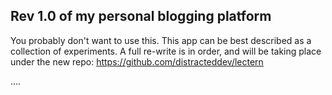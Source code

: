 ## Rev 1.0 of my personal blogging platform

You probably don't want to use this. This app can be best described as a
collection of experiments. A full re-write is in order, and will be
taking place under the new repo:
https://github.com/distracteddev/lectern

....
